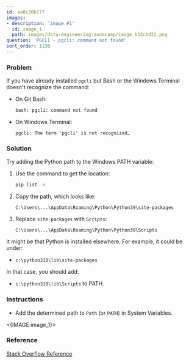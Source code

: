```yaml
---
id: aa8c30b777
images:
- description: 'image #1'
  id: image_1
  path: images/data-engineering-zoomcamp/image_b33cbd22.png
question: 'PGCLI - pgcli: command not found'
sort_order: 1130
---
```


### Problem

If you have already installed `pgcli` but Bash or the Windows Terminal doesn't recognize the command:

- On Git Bash: 
  ```bash
  bash: pgcli: command not found
  ```
- On Windows Terminal: 
  ```
  pgcli: The term 'pgcli' is not recognized…
  ```

### Solution

Try adding the Python path to the Windows PATH variable:

1. Use the command to get the location:
   ```bash
   pip list -v
   ```
2. Copy the path, which looks like:
   ```
   C:\Users\...\AppData\Roaming\Python\Python39\site-packages
   ```
3. Replace `site-packages` with `Scripts`:
   ```
   C:\Users\...\AppData\Roaming\Python\Python39\Scripts
   ```

It might be that Python is installed elsewhere. For example, it could be under:

- `c:\python310\lib\site-packages`

In that case, you should add:

- `c:\python310\lib\Scripts` to PATH.

### Instructions

- Add the determined path to `Path` (or `PATH`) in System Variables.

<{IMAGE:image_1}>

### Reference

[Stack Overflow Reference](https://stackoverflow.com/a/68233660)